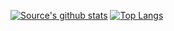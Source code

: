 [![Source's github stats](https://github-readme-stats.vercel.app/api?username=balvinderz&count_private=true&show_icons=true)](https://github.com/anuraghazra/github-readme-stats) [![Top Langs](https://github-readme-stats.vercel.app/api/top-langs/?username=balvinderz&layout=compact)](https://github.com/anuraghazra/github-readme-stats) 


